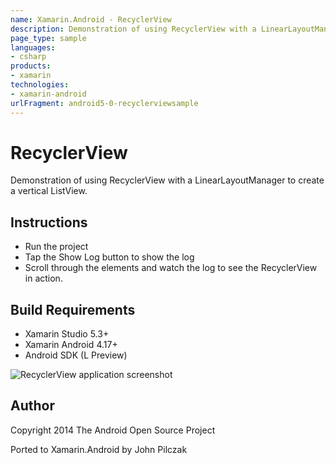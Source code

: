 ```yaml
---
name: Xamarin.Android - RecyclerView
description: Demonstration of using RecyclerView with a LinearLayoutManager to create a vertical ListView. Instructions Run the project Tap the Show Log button...
page_type: sample
languages:
- csharp
products:
- xamarin
technologies:
- xamarin-android
urlFragment: android5-0-recyclerviewsample
---
```

# RecyclerView

Demonstration of using RecyclerView with a LinearLayoutManager to create a vertical ListView.

## Instructions

* Run the project
* Tap the Show Log button to show the log
* Scroll through the elements and watch the log to see the RecyclerView in action.

## Build Requirements
* Xamarin Studio 5.3+
* Xamarin Android 4.17+
* Android SDK (L Preview)

![RecyclerView application screenshot](Screenshots/Screenshot.png "RecyclerView application screenshot")

## Author 
Copyright 2014 The Android Open Source Project

Ported to Xamarin.Android by John Pilczak
